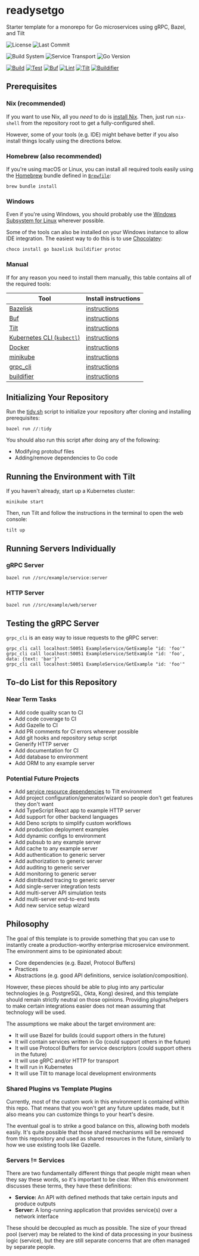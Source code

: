 # readysetgo

Starter template for a monorepo for Go microservices using gRPC, Bazel, and Tilt

![License](https://img.shields.io/github/license/stabai/readysetgo?label=License)
![Last Commit](https://img.shields.io/github/last-commit/stabai/readysetgo?label=Last%20Commit)

![Build System](https://img.shields.io/badge/Build%20System-Bazel-43a047)
![Service Transport](https://img.shields.io/badge/Service%20Transport-gRPC-244c5a)
![Go Version](https://img.shields.io/github/go-mod/go-version/stabai/readysetgo/main?label=Go%20Version)

[![Build](https://github.com/stabai/readysetgo/actions/workflows/build.yml/badge.svg)](https://github.com/stabai/readysetgo/actions/workflows/build.yml)
[![Test](https://github.com/stabai/readysetgo/actions/workflows/test.yml/badge.svg)](https://github.com/stabai/readysetgo/actions/workflows/test.yml)
[![Buf](https://github.com/stabai/readysetgo/actions/workflows/buf.yml/badge.svg)](https://github.com/stabai/readysetgo/actions/workflows/buf.yml)
[![Lint](https://github.com/stabai/readysetgo/actions/workflows/lint.yml/badge.svg)](https://github.com/stabai/readysetgo/actions/workflows/lint.yml)
[![Tilt](https://github.com/stabai/readysetgo/actions/workflows/tilt.yml/badge.svg)](https://github.com/stabai/readysetgo/actions/workflows/tilt.yml)
[![Buildifier](https://github.com/stabai/readysetgo/actions/workflows/buildifier.yml/badge.svg)](https://github.com/stabai/readysetgo/actions/workflows/buildifier.yml)

## Prerequisites

### Nix (recommended)

If you want to use Nix, all you _need_ to do is
[install Nix](https://nixos.org/download.html). Then, just run `nix-shell` from
the repository root to get a fully-configured shell.

However, some of your tools (e.g. IDE) might behave better if you also install
things locally using the directions below.

### Homebrew (also recommended)

If you're using macOS or Linux, you can install all required tools easily using
the [Homebrew](https://brew.sh/) bundle defined in [`Brewfile`](Brewfile):

```shell
brew bundle install
```

### Windows

Even if you're using Windows, you should probably use the
[Windows Subsystem for Linux](https://docs.microsoft.com/en-us/windows/wsl/about)
wherever possible.

Some of the tools can also be installed on your Windows instance to allow IDE
integration. The easiest way to do this is to use
[Chocolatey](https://chocolatey.org/):

```shell
choco install go bazelisk buildifier protoc
```

### Manual

If for any reason you need to install them manually, this table contains all of
the required tools:

| Tool                                                                                 | Install instructions                                                                            |
| ------------------------------------------------------------------------------------ | ----------------------------------------------------------------------------------------------- |
| [Bazelisk](https://github.com/bazelbuild/bazelisk)                                   | [instructions](https://docs.bazel.build/versions/main/install-bazelisk.html)                    |
| [Buf](https://buf.build)                                                             | [instructions](https://docs.buf.build/installation)                                             |
| [Tilt](https://tilt.dev)                                                             | [instructions](https://docs.tilt.dev/install.html)                                              |
| [Kubernetes CLI (`kubectl`)](https://kubernetes.io/docs/reference/kubectl/overview/) | [instructions](https://kubernetes.io/docs/tasks/tools/#kubectl)                                 |
| [Docker](https://www.docker.com)                                                     | [instructions](https://docs.docker.com/get-docker/)                                             |
| [minikube](https://minikube.sigs.k8s.io)                                             | [instructions](https://minikube.sigs.k8s.io/docs/)                                              |
| [grpc_cli](https://github.com/grpc/grpc/blob/master/doc/command_line_tool.md)        | [instructions](https://github.com/grpc/grpc/blob/master/doc/command_line_tool.md#code-location) |
| [buildifier](https://github.com/bazelbuild/buildtools/tree/master/buildifier)        | [instructions](https://github.com/bazelbuild/buildtools/tree/master/buildifier#setup)           |

## Initializing Your Repository

Run the [tidy.sh](tidy.sh) script to initialize your repository after cloning
and installing prerequisites:

```shell
bazel run //:tidy
```

You should also run this script after doing any of the following:

- Modifying protobuf files
- Adding/remove dependencies to Go code

## Running the Environment with Tilt

If you haven't already, start up a Kubernetes cluster:

```shell
minikube start
```

Then, run Tilt and follow the instructions in the terminal to open the web
console:

```shell
tilt up
```

## Running Servers Individually

### gRPC Server

```shell
bazel run //src/example/service:server
```

### HTTP Server

```shell
bazel run //src/example/web/server
```

## Testing the gRPC Server

`grpc_cli` is an easy way to issue requests to the gRPC server:

```shell
grpc_cli call localhost:50051 ExampleService/GetExample "id: 'foo'"
grpc_cli call localhost:50051 ExampleService/SetExample "id: 'foo', data: {text: 'bar'}"
grpc_cli call localhost:50051 ExampleService/GetExample "id: 'foo'"
```

## To-do List for this Repository

### Near Term Tasks

- Add code quality scan to CI
- Add code coverage to CI
- Add Gazelle to CI
- Add PR comments for CI errors wherever possible
- Add git hooks and repository setup script
- Generify HTTP server
- Add documentation for CI
- Add database to environment
- Add ORM to any example server

### Potential Future Projects

- Add
  [service resource dependencies](https://docs.tilt.dev/resource_dependencies.html)
  to Tilt environment
- Add project configuration/generator/wizard so people don't get features they
  don't want
- Add TypeScript React app to example HTTP server
- Add support for other backend languages
- Add Deno scripts to simplify custom workflows
- Add production deployment examples
- Add dynamic configs to environment
- Add pubsub to any example server
- Add cache to any example server
- Add authentication to generic server
- Add authorization to generic server
- Add auditing to generic server
- Add monitoring to generic server
- Add distributed tracing to generic server
- Add single-server integration tests
- Add multi-server API simulation tests
- Add multi-server end-to-end tests
- Add new service setup wizard

## Philosophy

The goal of this template is to provide something that you can use to instantly
create a production-worthy enterprise microservice environment. The environment
aims to be opinionated about:

- Core dependencies (e.g. Bazel, Protocol Buffers)
- Practices
- Abstractions (e.g. good API definitions, service isolation/composition).

However, these pieces should be able to plug into any particular technologies
(e.g. PostgreSQL, Okta, Kong) desired, and this template should remain strictly
neutral on those opinions. Providing plugins/helpers to make certain
integrations easier does not mean assuming that technology will be used.

The assumptions we make about the target environment are:

- It will use Bazel for builds (could support others in the future)
- It will contain services written in Go (could support others in the future)
- It will use Protocol Buffers for service descriptors (could support others in
  the future)
- It will use gRPC and/or HTTP for transport
- It will run in Kubernetes
- It will use Tilt to manage local development environments

### Shared Plugins vs Template Plugins

Currently, most of the custom work in this environment is contained within this
repo. That means that you won't get any future updates made, but it also means
you can customize things to your heart's desire.

The eventual goal is to strike a good balance on this, allowing both models
easily. It's quite possible that those shared mechanisms will be removed from
this repository and used as shared resources in the future, similarly to how we
use existing tools like Gazelle.

### Servers != Services

There are two fundamentally different things that people might mean when they
say these words, so it's important to be clear. When this environment discusses
these terms, they have these definitions:

- **Service:** An API with defined methods that take certain inputs and produce
  outputs
- **Server:** A long-running application that provides service(s) over a network
  interface

These should be decoupled as much as possible. The size of your thread pool
(server) may be related to the kind of data processing in your business logic
(service), but they are still separate concerns that are often managed by
separate people.
